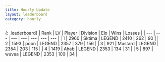 ```yaml
---
title: Hourly Update
layout: leaderboard
category: hourly
---
```


{: .leaderboard}
| Rank | LV | Player | Division | Elo | Wins | Losses |
| --- | --- | --- | --- | --- | --- | --- |
| <span data-change="0">1</span> | 2960 | <span title="ID: 353063">Sktima</span> | LEGEND | <span data-change="0">2410</span> | <span data-change="0">262</span> | <span data-change="0">90</span> |
| <span data-change="3">2</span> | 1593 | <span title="ID: 540690">poon</span> | LEGEND | <span data-change="4">2357</span> | <span data-change="1">379</span> | <span data-change="0">156</span> |
| <span data-change="-1">3</span> | 921 | <span title="ID: 611082">Mustard</span> | LEGEND | <span data-change="0">2354</span> | <span data-change="0">203</span> | <span data-change="0">115</span> |
| <span data-change="-1">4</span> | 1419 | <span title="ID: 402846">Ahab</span> | LEGEND | <span data-change="0">2353</span> | <span data-change="0">134</span> | <span data-change="0">31</span> |
| <span data-change="-1">5</span> | 897 | <span title="ID: 740957">wuvea</span> | LEGEND | <span data-change="0">2353</span> | <span data-change="0">100</span> | <span data-change="0">34</span> |